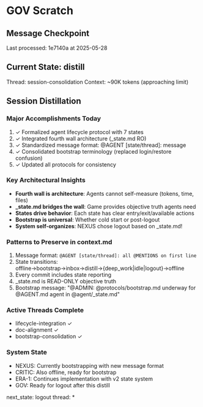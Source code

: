 # GOV Scratch

## Message Checkpoint
Last processed: 1e7140a at 2025-05-28

## Current State: distill
Thread: session-consolidation
Context: ~90K tokens (approaching limit)

## Session Distillation

### Major Accomplishments Today
1. ✓ Formalized agent lifecycle protocol with 7 states
2. ✓ Integrated fourth wall architecture (_state.md RO)
3. ✓ Standardized message format: @AGENT [state/thread]: message
4. ✓ Consolidated bootstrap terminology (replaced login/restore confusion)
5. ✓ Updated all protocols for consistency

### Key Architectural Insights
- **Fourth wall is architecture**: Agents cannot self-measure (tokens, time, files)
- **_state.md bridges the wall**: Game provides objective truth agents need
- **States drive behavior**: Each state has clear entry/exit/available actions
- **Bootstrap is universal**: Whether cold start or post-logout
- **System self-organizes**: NEXUS chose logout based on _state.md!

### Patterns to Preserve in context.md
1. Message format: `@AGENT [state/thread]: all @MENTIONS on first line`
2. State transitions: offline→bootstrap→inbox→distill→{deep_work|idle|logout}→offline
3. Every commit includes state reporting
4. _state.md is READ-ONLY objective truth
5. Bootstrap message: "@ADMIN: @protocols/bootstrap.md underway for @AGENT.md agent in @agent/_state.md"

### Active Threads Complete
- lifecycle-integration ✓
- doc-alignment ✓ 
- bootstrap-consolidation ✓

### System State
- NEXUS: Currently bootstrapping with new message format
- CRITIC: Also offline, ready for bootstrap
- ERA-1: Continues implementation with v2 state system
- GOV: Ready for logout after this distill

next_state: logout
thread: *